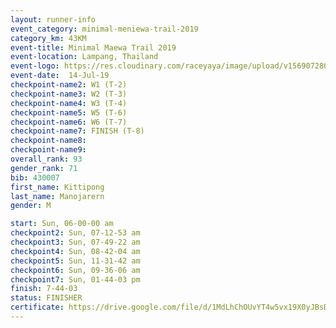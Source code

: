 ```yaml
---
layout: runner-info 
event_category: minimal-meniewa-trail-2019 
category_km: 43KM 
event-title: Minimal Maewa Trail 2019 
event-location: Lampang, Thailand 
event-logo: https://res.cloudinary.com/raceyaya/image/upload/v1569072805/logo/minimal-trail_ktnvsp.jpg 
event-date:  14-Jul-19 
checkpoint-name2: W1 (T-2) 
checkpoint-name3: W2 (T-3) 
checkpoint-name4: W3 (T-4) 
checkpoint-name5: W5 (T-6) 
checkpoint-name6: W6 (T-7) 
checkpoint-name7: FINISH (T-8) 
checkpoint-name8: 
checkpoint-name9: 
overall_rank: 93
gender_rank: 71
bib: 430007
first_name: Kittipong
last_name: Manojarern
gender: M

start: Sun, 06-00-00 am
checkpoint2: Sun, 07-12-53 am
checkpoint3: Sun, 07-49-22 am
checkpoint4: Sun, 08-42-04 am
checkpoint5: Sun, 11-31-42 am
checkpoint6: Sun, 09-36-06 am
checkpoint7: Sun, 01-44-03 pm
finish: 7-44-03
status: FINISHER
certificate: https://drive.google.com/file/d/1MdLhChOUvYT4w5vx19X0yJBsDdh_6jdr/view?usp=sharing
---
```

